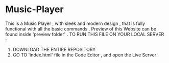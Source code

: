 # Music-Player
This is a Music Player , with sleek and modern design , that is fully functional with all the basic commands . 
Preview of this Website can be found inside 'preview folder' . 
TO RUN THIS FILE ON YOUR LOCAL SERVER : 
1. DOWNLOAD THE ENTIRE REPOSITORY 
2. GO TO 'index.html' file in the Code Editor , and open the Live Server . 
